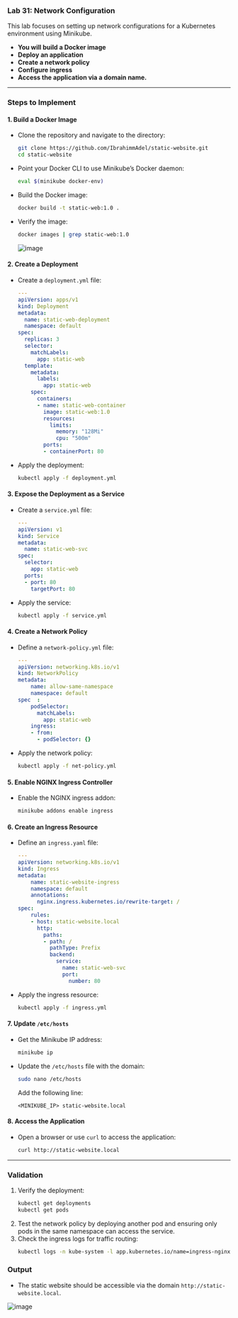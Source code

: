 ### Lab 31: Network Configuration

This lab focuses on setting up network configurations for a Kubernetes environment using Minikube. 

- **You will build a Docker image**
- **Deploy an application**
- **Create a network policy**
- **Configure ingress**
- **Access the application via a domain name.**

---

### **Steps to Implement**

#### **1. Build a Docker Image**
- Clone the repository and navigate to the directory:
  ```bash
  git clone https://github.com/IbrahimmAdel/static-website.git
  cd static-website
  ```
- Point your Docker CLI to use Minikube’s Docker daemon:
  ```bash
  eval $(minikube docker-env)
  ```
- Build the Docker image:
  ```bash
  docker build -t static-web:1.0 .
  ```
- Verify the image:
  ```bash
  docker images | grep static-web:1.0
  ```

  ![image](https://github.com/user-attachments/assets/0c43b780-b694-4e1a-bc0f-a3b114314a67)


#### **2. Create a Deployment**
- Create a `deployment.yml` file:
  ```yaml
  ---
  apiVersion: apps/v1
  kind: Deployment
  metadata:
    name: static-web-deployment
    namespace: default
  spec:
    replicas: 3
    selector:
      matchLabels:
        app: static-web
    template:
      metadata:
        labels:
          app: static-web
      spec:
        containers:
        - name: static-web-container
          image: static-web:1.0
          resources:
            limits:
              memory: "128Mi"
              cpu: "500m"
          ports:
          - containerPort: 80
  ```

- Apply the deployment:
  ```bash
  kubectl apply -f deployment.yml
  ```

#### **3. Expose the Deployment as a Service**
- Create a `service.yml` file:
  ```yaml
  ---
  apiVersion: v1
  kind: Service
  metadata:
    name: static-web-svc
  spec:
    selector:
      app: static-web
    ports:
    - port: 80
      targetPort: 80
  ```

- Apply the service:
  ```bash
  kubectl apply -f service.yml
  ```

#### **4. Create a Network Policy**
- Define a `network-policy.yml` file:
  ```yaml
  ---
  apiVersion: networking.k8s.io/v1
  kind: NetworkPolicy
  metadata:
      name: allow-same-namespace
      namespace: default
  spec  :
      podSelector:
        matchLabels:
          app: static-web
      ingress:
      - from:
        - podSelector: {}
  ```

- Apply the network policy:
  ```bash
  kubectl apply -f net-policy.yml
  ```

#### **5. Enable NGINX Ingress Controller**
- Enable the NGINX ingress addon:
  ```bash
  minikube addons enable ingress
  ```

#### **6. Create an Ingress Resource**
- Define an `ingress.yaml` file:
  ```yaml
  ---
  apiVersion: networking.k8s.io/v1
  kind: Ingress
  metadata:
      name: static-website-ingress
      namespace: default
      annotations:
        nginx.ingress.kubernetes.io/rewrite-target: /
  spec:
      rules:
      - host: static-website.local
        http:
          paths:
          - path: /
            pathType: Prefix
            backend:
              service:
                name: static-web-svc
                port:
                  number: 80
  ```

- Apply the ingress resource:
  ```bash
  kubectl apply -f ingress.yml
  ```

#### **7. Update `/etc/hosts`**
- Get the Minikube IP address:
  ```bash
  minikube ip
  ```

- Update the `/etc/hosts` file with the domain:
  ```bash
  sudo nano /etc/hosts
  ```

  Add the following line:
  ```
  <MINIKUBE_IP> static-website.local
  ```

#### **8. Access the Application**
- Open a browser or use `curl` to access the application:
  ```bash
  curl http://static-website.local
  ```
---

### **Validation**
1. Verify the deployment:
   ```bash
   kubectl get deployments
   kubectl get pods
   ```
2. Test the network policy by deploying another pod and ensuring only pods in the same namespace can access the service.
3. Check the ingress logs for traffic routing:
   ```bash
   kubectl logs -n kube-system -l app.kubernetes.io/name=ingress-nginx
   ```

### **Output**
- The static website should be accessible via the domain `http://static-website.local`.

![image](https://github.com/user-attachments/assets/f78ee241-02cb-4e48-83c0-630ebc55ea92)

